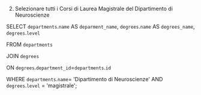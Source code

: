 2. Selezionare tutti i Corsi di Laurea Magistrale del Dipartimento di Neuroscienze

SELECT `departments`.`name` AS `deparment_name`, `degrees`.`name` AS `degrees_name`, `degrees`.`level` 

FROM `departments` 

JOIN `degrees` 

ON `degrees`.`department_id`=`departments`.`id` 

WHERE `departments`.`name`= 'Dipartimento di Neuroscienze' AND `degrees`.`level` = 'magistrale';
